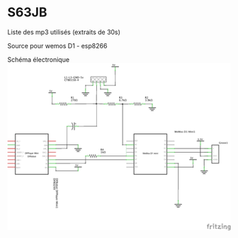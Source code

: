 # S63JB
Liste des mp3 utilisés (extraits de 30s)

Source pour wemos D1 - esp8266

Schéma électronique
![S63Revival_schéma.png](https://github.com/eme2/S63JB/blob/master/S63Revival_schéma.png?raw=true)
